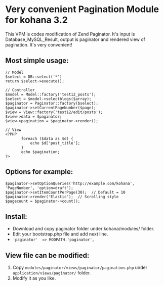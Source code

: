 Very convenient Pagination Module for kohana 3.2
================================================

This VPM is codes modification of Zend Paginator. It's input is Database_MySQL_Result, output is paginator and rendered view of pagination. It's very convenient!

Most simple usage:
------------------
    // Model
    $select = DB::select('*')
    return $select->execute();
    
    // Controller
    $model = Model::factory('test12_posts');
    $select = $model->selectblogs($array);
    $paginator = Paginator::factory($select);
    $paginator->setCurrentPageNumber($page);
    $view = View::factory('test12/edit/posts');
    $view->data = $paginator;
    $view->pagination = $paginator->render();
    
    // View
    <?PHP
           foreach ($data as $d) {
               echo $d['post_title'];
           }
           echo $pagination;
    ?>

Options for example:
--------------------
    $paginator->setOptionQueries('http://example.com/kohana', 'PageNumber', 'option=draft');
    $paginator->setItemCountPerPage(30);  // Default = 10
    $paginator->render('Elastic');  // Scrolling style
    $pagecount = $paginator->count();

Install:
--------
* Download and copy paginator folder under kohana/modules/ folder.
* Edit your bootstrap.php file and add next line.
* `'paginator'  => MODPATH.'paginator',`

View file can be modified:
--------------------------
1. Copy `modules/paginator/views/paginator/pagination.php` under `application/views/paginator/` folder.
2. Modify it as you like.


